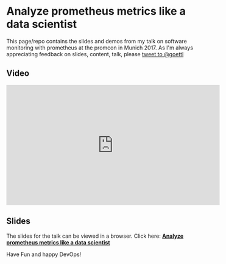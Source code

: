 # Analyze prometheus  metrics like a data scientist

This page/repo contains the slides and demos from my talk on 
software monitoring with prometheus at the promcon in Munich 2017.
As I'm always appreciating feedback on slides, content, talk, please 
<a href="https://twitter.com/intent/tweet?screen_name=goettl&ref_src=twsrc%5Etfw" class="twitter-mention-button" data-show-count="false">tweet to @goettl</a><script async src="https://platform.twitter.com/widgets.js" charset="utf-8"></script> 


## Video
<iframe width="560" height="315" src="https://www.youtube.com/embed/aUOgPdaXOwQ" frameborder="0" allowfullscreen></iframe>

## Slides
The slides for the talk can be viewed in a browser. Click here:
<a href="https://goettl79.github.io/pres17-promcon-analyze-prometheus-metrics-like-a-data-scientist/prometheus-slides.md.html" target="_blank" type="text/html">
<b>Analyze prometheus metrics like a data scientist</b></a>


Have Fun and happy DevOps!